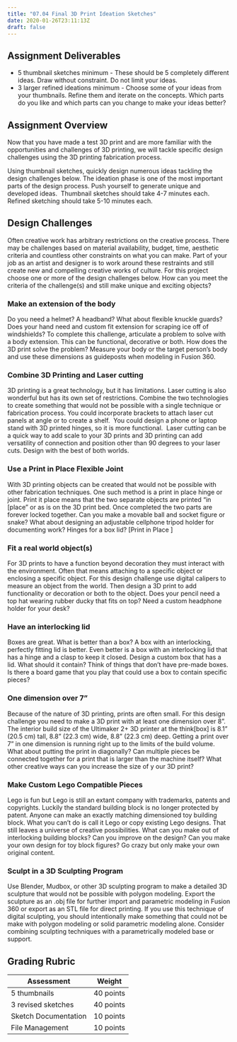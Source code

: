 ```yaml
---
title: "07.04 Final 3D Print Ideation Sketches"
date: 2020-01-26T23:11:13Z
draft: false
---
```


## Assignment Deliverables

- 5 thumbnail sketches minimum - These should be 5 completely different ideas.
  Draw without constraint. Do not limit your ideas.
- 3 larger refined ideations minimum - Choose some of your ideas from your
  thumbnails. Refine them and iterate on the concepts. Which parts do you like
  and which parts can you change to make your ideas better?

## Assignment Overview

Now that you have made a test 3D print and are more familiar with the
opportunities and challenges of 3D printing, we will tackle specific design
challenges using the 3D printing fabrication process.

Using thumbnail sketches, quickly design numerous ideas tackling the design
challenges below. The ideation phase is one of the most important parts of the
design process. Push yourself to generate unique and developed ideas.  Thumbnail
sketches should take 4-7 minutes each. Refined sketching should take 5-10 minutes each.

## Design Challenges

Often creative work has arbitrary restrictions on the creative process. There
may be challenges based on material availability, budget, time, aesthetic
criteria and countless other constraints on what you can make. Part of your job
as an artist and designer is to work around these restraints and still create
new and compelling creative works of culture. For this project choose one or
more of the design challenges below. How can you meet the criteria of the
challenge(s) and still make unique and exciting objects?

### Make an extension of the body

Do you need a helmet? A headband? What about flexible knuckle guards? Does your
hand need and custom fit extension for scraping ice off of windshields? To
complete this challenge, articulate a problem to solve with a body extension.
This can be functional, decorative or both. How does the 3D print solve the
problem? Measure your body or the target person’s body and use these dimensions
as guideposts when modeling in Fusion 360.

### Combine 3D Printing and Laser cutting

3D printing is a great technology, but it has limitations. Laser cutting is also
wonderful but has its own set of restrictions. Combine the two technologies to
create something that would not be possible with a single technique or
fabrication process. You could incorporate brackets to attach laser cut panels
at angle or to create a shelf.  You could design a phone or laptop stand with 3D
printed hinges, so it is more functional.  Laser cutting can be a quick way to
add scale to your 3D prints and 3D printing can add versatility of connection
and position other than 90 degrees to your laser cuts. Design with the best of
both worlds.

### Use a Print in Place Flexible Joint

With 3D printing objects can be created that would not be possible with other
fabrication techniques. One such method is a print in place hinge or joint.
Print it place means that the two separate objects are printed “in [place” or as
is on the 3D print bed. Once completed the two parts are forever locked
together. Can you make a movable ball and socket figure or snake? What about
designing an adjustable cellphone tripod holder for documenting work? Hinges for
a box lid? [Print in Place ]

### Fit a real world object(s)

For 3D prints to have a function beyond decoration they must interact with the
environment. Often that means attaching to a specific object or enclosing a
specific object. For this design challenge use digital calipers to measure an
object from the world. Then design a 3D print to add functionality or decoration
or both to the object. Does your pencil need a top hat wearing rubber ducky that
fits on top? Need a custom headphone holder for your desk?

### Have an interlocking lid

Boxes are great. What is better than a box? A box with an interlocking,
perfectly fitting lid is better. Even better is a box with an interlocking lid
that has a hinge and a clasp to keep it closed. Design a custom box that has a
lid. What should it contain? Think of things that don’t have pre-made boxes. Is
there a board game that you play that could use a box to contain specific
pieces?

### One dimension over 7”

Because of the nature of 3D printing, prints are often small. For this design
challenge you need to make a 3D print with at least one dimension over 8”.  The
interior build size of the Ultimaker 2+ 3D printer at the think[box] is 8.1”
(20.5 cm) tall, 8.8” (22.3 cm) wide, 8.8” (22.3 cm) deep. Getting a print over
7” in one dimension is running right up to the limits of the build volume. What
about putting the print in diagonally? Can multiple pieces be connected together
for a print that is larger than the machine itself? What other creative ways can
you increase the size of y our 3D print?

### Make Custom Lego Compatible Pieces

Lego is fun but Lego is still an extant company with trademarks, patents and
copyrights. Luckily the standard building block is no longer protected by
patent. Anyone can make an exactly matching dimensioned toy building block. What
you can’t do is call it Lego or copy existing Lego designs. That still leaves a
universe of creative possibilities. What can you make out of interlocking
building blocks? Can you improve on the design? Can you make your own design for
toy block figures? Go crazy but only make your own original content.

### Sculpt in a 3D Sculpting Program

Use Blender, Mudbox, or other 3D sculpting program to make a detailed 3D
sculpture that would not be possible with polygon modeling. Export the sculpture
as an .obj file for further import and parametric modeling in Fusion 360 or
export as an STL file for direct printing. If you use this technique of digital
sculpting, you should intentionally make something that could not be make with
polygon modeling or solid parametric modeling alone. Consider combining
sculpting techniques with a parametrically modeled base or support.

## Grading Rubric

<div class="responsive-table-markdown">

| Assessment           | Weight    |
| -------------------- | --------- |
| 5 thumbnails         | 40 points |
| 3 revised sketches   | 40 points |
| Sketch Documentation | 10 points |
| File Management      | 10 points |

</div>
